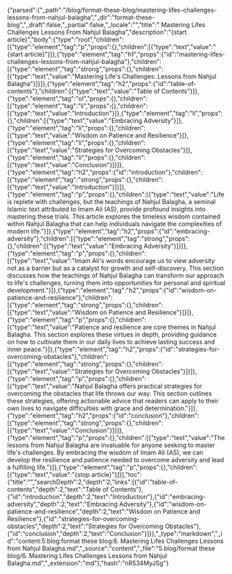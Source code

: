 {"parsed":{"_path":"/blog/format-these-blog/mastering-lifes-challenges-lessons-from-nahjul-balagha","_dir":"format-these-blog","_draft":false,"_partial":false,"_locale":"","title":" Mastering Lifes Challenges Lessons From Nahjul Balagha","description":"{start article}","body":{"type":"root","children":[{"type":"element","tag":"p","props":{},"children":[{"type":"text","value":"{start article}"}]},{"type":"element","tag":"h1","props":{"id":"mastering-lifes-challenges-lessons-from-nahjul-balagha"},"children":[{"type":"element","tag":"strong","props":{},"children":[{"type":"text","value":"Mastering Life's Challenges: Lessons from Nahjul Balagha"}]}]},{"type":"element","tag":"h2","props":{"id":"table-of-contents"},"children":[{"type":"text","value":"Table of Contents"}]},{"type":"element","tag":"ol","props":{},"children":[{"type":"element","tag":"li","props":{},"children":[{"type":"text","value":"Introduction"}]},{"type":"element","tag":"li","props":{},"children":[{"type":"text","value":"Embracing Adversity"}]},{"type":"element","tag":"li","props":{},"children":[{"type":"text","value":"Wisdom on Patience and Resilience"}]},{"type":"element","tag":"li","props":{},"children":[{"type":"text","value":"Strategies for Overcoming Obstacles"}]},{"type":"element","tag":"li","props":{},"children":[{"type":"text","value":"Conclusion"}]}]},{"type":"element","tag":"h2","props":{"id":"introduction"},"children":[{"type":"element","tag":"strong","props":{},"children":[{"type":"text","value":"Introduction"}]}]},{"type":"element","tag":"p","props":{},"children":[{"type":"text","value":"Life is replete with challenges, but the teachings of Nahjul Balagha, a seminal Islamic text attributed to Imam Ali (AS), provide profound insights into mastering these trials. This article explores the timeless wisdom contained within Nahjul Balagha that can help individuals navigate the complexities of modern life."}]},{"type":"element","tag":"h2","props":{"id":"embracing-adversity"},"children":[{"type":"element","tag":"strong","props":{},"children":[{"type":"text","value":"Embracing Adversity"}]}]},{"type":"element","tag":"p","props":{},"children":[{"type":"text","value":"Imam Ali's words encourage us to view adversity not as a barrier but as a catalyst for growth and self-discovery. This section discusses how the teachings of Nahjul Balagha can transform our approach to life's challenges, turning them into opportunities for personal and spiritual development."}]},{"type":"element","tag":"h2","props":{"id":"wisdom-on-patience-and-resilience"},"children":[{"type":"element","tag":"strong","props":{},"children":[{"type":"text","value":"Wisdom on Patience and Resilience"}]}]},{"type":"element","tag":"p","props":{},"children":[{"type":"text","value":"Patience and resilience are core themes in Nahjul Balagha. This section explores these virtues in depth, providing guidance on how to cultivate them in our daily lives to achieve lasting success and inner peace."}]},{"type":"element","tag":"h2","props":{"id":"strategies-for-overcoming-obstacles"},"children":[{"type":"element","tag":"strong","props":{},"children":[{"type":"text","value":"Strategies for Overcoming Obstacles"}]}]},{"type":"element","tag":"p","props":{},"children":[{"type":"text","value":"Nahjul Balagha offers practical strategies for overcoming the obstacles that life throws our way. This section outlines these strategies, offering actionable advice that readers can apply to their own lives to navigate difficulties with grace and determination."}]},{"type":"element","tag":"h2","props":{"id":"conclusion"},"children":[{"type":"element","tag":"strong","props":{},"children":[{"type":"text","value":"Conclusion"}]}]},{"type":"element","tag":"p","props":{},"children":[{"type":"text","value":"The lessons from Nahjul Balagha are invaluable for anyone seeking to master life's challenges. By embracing the wisdom of Imam Ali (AS), we can develop the resilience and patience needed to overcome adversity and lead a fulfilling life."}]},{"type":"element","tag":"p","props":{},"children":[{"type":"text","value":"{stop article}"}]}],"toc":{"title":"","searchDepth":2,"depth":2,"links":[{"id":"table-of-contents","depth":2,"text":"Table of Contents"},{"id":"introduction","depth":2,"text":"Introduction"},{"id":"embracing-adversity","depth":2,"text":"Embracing Adversity"},{"id":"wisdom-on-patience-and-resilience","depth":2,"text":"Wisdom on Patience and Resilience"},{"id":"strategies-for-overcoming-obstacles","depth":2,"text":"Strategies for Overcoming Obstacles"},{"id":"conclusion","depth":2,"text":"Conclusion"}]}},"_type":"markdown","_id":"content:5.blog:format these blog:6. Mastering Lifes Challenges Lessons from Nahjul Balagha.md","_source":"content","_file":"5.blog/format these blog/6. Mastering Lifes Challenges Lessons from Nahjul Balagha.md","_extension":"md"},"hash":"nR534MyJSg"}